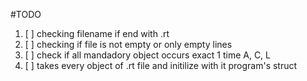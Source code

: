 #TODO

 1. [ ] checking filename if end with .rt
 2. [ ] checking if file is not empty or only empty lines
 3. [ ] check if all mandadory object occurs exact 1 time A, C, L
 4. [ ] takes every object of .rt file and initilize with it program's struct
